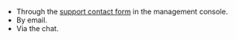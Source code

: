 - Through the [support contact form](https://console.cloud.yandex.ru/support) in the management console.
- By email.
- Via the chat.


